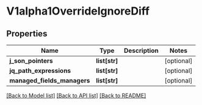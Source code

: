 # V1alpha1OverrideIgnoreDiff

## Properties
Name | Type | Description | Notes
------------ | ------------- | ------------- | -------------
**j_son_pointers** | **list[str]** |  | [optional] 
**jq_path_expressions** | **list[str]** |  | [optional] 
**managed_fields_managers** | **list[str]** |  | [optional] 

[[Back to Model list]](../README.md#documentation-for-models) [[Back to API list]](../README.md#documentation-for-api-endpoints) [[Back to README]](../README.md)


